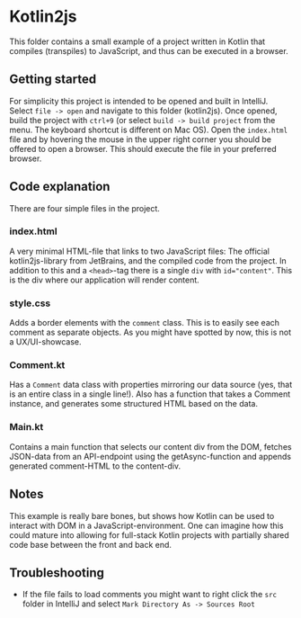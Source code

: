 Kotlin2js
===

This folder contains a small example of a project written in Kotlin that compiles (transpiles) to JavaScript, and thus can be executed in a browser. 

## Getting started

For simplicity this project is intended to be opened and built in IntelliJ. Select `file -> open` and navigate to this folder (kotlin2js). Once opened, build the project with `ctrl+9` (or select `build -> build project` from the menu. The keyboard shortcut is different on Mac OS). Open the `index.html` file and by hovering the mouse in the upper right corner you should be offered to open a browser. This should execute the file in your preferred browser. 

## Code explanation

There are four simple files in the project. 

### index.html

A very minimal HTML-file that links to two JavaScript files: The official kotlin2js-library from JetBrains, and the compiled code from the project. In addition to this and a `<head>`-tag there is a single `div` with `id="content"`. This is the div where our application will render content. 

### style.css

Adds a border elements with the `comment` class. This is to easily see each comment as separate objects. As you might have spotted by now, this is not a UX/UI-showcase. 

### Comment.kt

Has a `Comment` data class with properties mirroring our data source (yes, that is an entire class in a single line!). Also has a function that takes a Comment instance, and generates some structured HTML based on the data. 

### Main.kt

Contains a main function that selects our content div from the DOM, fetches JSON-data from an API-endpoint using the getAsync-function and appends generated comment-HTML to the content-div. 

## Notes

This example is really bare bones, but shows how Kotlin can be used to interact with DOM in a JavaScript-environment. One can imagine how this could mature into allowing for full-stack Kotlin projects with partially shared code base between the front and back end.

## Troubleshooting

- If the file fails to load comments you might want to right click the `src` folder in IntelliJ and select `Mark Directory As -> Sources Root`